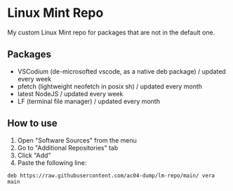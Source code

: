 
# Linux Mint Repo

My custom Linux Mint repo for packages that are not in the default one.

## Packages

 - VSCodium (de-microsofted vscode, as a native deb package) / updated every week
 - pfetch (lightweight neofetch in posix sh) / updated every month
 - latest NodeJS / updated every week
 - LF (terminal file manager) / updated every month

## How to use

1. Open "Software Sources" from the menu
2. Go to "Additional Repositories" tab
3. Click "Add"
4. Paste the following line:

```
deb https://raw.githubusercontent.com/ac04-dump/lm-repo/main/ vera main
```
